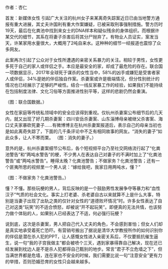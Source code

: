 作者：杏仁

首发：新媒体女性 引起广大关注的杭州女子来某离奇失踪案近日已由当地警方通报有重大进展，其丈夫许国利有重大作案嫌疑，已被采取刑事强制措施。警方历时19天，最后在化粪池中找到来女士的DNA样本和疑似残余的身体组织。而根据许某交代的细节，其系在将妻子杀害后将其分尸抛弃了。有物业人员证实，案发当天，许某家用水量很大，大概用了2吨自来水。这种种的细节一经报道也震惊了众多网友。

此案再次引起了公众对于女性所遭遇的亲密关系暴力的关注。相较于男性，女性更多死于自己的家人或伴侣之手。本应是最安全的家，却成了最危险的存在。联合国一项数据显示，2017年全球死于谋杀的女性当中，58%的凶手或嫌犯是受害者家人或伴侣，34%是她的伴侣独自作案。杀妻案或许是极端情况，但分性别统计的情况也已经展示了足够的严峻性。结合一线反家暴工作的经验，如果我们不能持续在包括制度法律、文化习俗等方面推进性别平等，这样的悲剧仍然会重演。

（图：联合国数据。）

女性在家庭等传统私领域中的安全应该得到重视。仅杭州杀妻案公布细节后的几天内，就又出现了好几期杀妻案：四川安岳杀妻案、山东淄博母亲被继父杀害案、海口丈夫家暴砍死妻子……有微博博主在杭州杀妻案报道后，表示自己的母亲当初也是如此离奇失踪了，下面的几千条评论中不乏有相同故事的网友。“消失的妻子”如此众多，让人不寒而栗。  （图：消失的妻子。）

意外的是，杭州杀妻案细节公布后，各个短视频平台乃至社交网络流行起了“化粪池警告”和“两吨水警告”的梗，不少男人在表达自己对妻子的不满时加上了“化粪池警告”或“两吨水警告”。睡得太晚？化粪池警告；不做家务？化粪池警告；还有一个匪夷所思的视频里一个男人说：“嫁给我吧，我家日用两吨水，懂？”

（图：不做家务？化粪池警告。）

懂？不懂。那些玩梗的男人，背后反映的是一个鼓励男性发展争夺等暴力和“血性汉子”气质的社会文化。事实上打老婆、杀老婆自古以来就算不上是什么大事，特别是当妻子出现了出轨之类的仅针对女性的“道德败坏情况”时。许多女性表达了自己对这类“玩笑”的不适合愤怒，却被说“开不起玩笑”。即便真的无法共情，也该努力做个体贴的人，如果别人已经表达了不适，何必强行玩梗？

说到底，这次是杀妻案，男人把自己代入丈夫的角色，不会感到害怕；但女人们却是真实地承受着死亡恐吓。有营销号搬出了据说是清华大学教授所作的如何识别你的伴侣是潜在杀人犯的PPT，让人感慨女性进入亲密关系后，不仅要抵抗催生逼生，说一句“我的子宫我做主”都会被喷个三天，遇到家暴得靠自己解决，现在还已经发展到枕边人是不是杀人犯都得自己甄别的地步。常言“君子不立危墙之下”，但当满世界都是危墙，连在家也不安全的时候，我们需要比说一句“注意安全”更有力的举措，否则恐婚恐育的女性只会越来越多。


